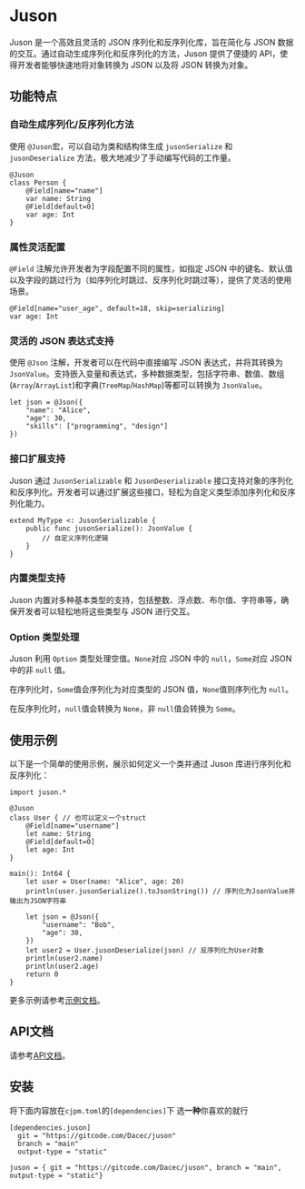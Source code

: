 # Juson

Juson 是一个高效且灵活的 JSON 序列化和反序列化库，旨在简化与 JSON 数据的交互。通过自动生成序列化和反序列化的方法，Juson 提供了便捷的 API，使得开发者能够快速地将对象转换为 JSON 以及将 JSON 转换为对象。

## 功能特点

### 自动生成序列化/反序列化方法

使用 `@Juson`宏，可以自动为类和结构体生成 `jusonSerialize` 和 `jusonDeserialize` 方法，极大地减少了手动编写代码的工作量。

```cj
@Juson
class Person {
    @Field[name="name"]
    var name: String
    @Field[default=0]
    var age: Int
}
```

### 属性灵活配置

`@Field` 注解允许开发者为字段配置不同的属性，如指定 JSON 中的键名、默认值以及字段的跳过行为（如序列化时跳过、反序列化时跳过等），提供了灵活的使用场景。

```cj
@Field[name="user_age", default=18, skip=serializing]
var age: Int
```

### 灵活的 JSON 表达式支持

使用 `@Json` 注解，开发者可以在代码中直接编写 JSON 表达式，并将其转换为 `JsonValue`。支持嵌入变量和表达式，多种数据类型，包括字符串、数值、数组(`Array`/`ArrayList`)和字典(`TreeMap`/`HashMap`)等都可以转换为 `JsonValue`。

```cj
let json = @Json({
    "name": "Alice",
    "age": 30,
    "skills": ["programming", "design"]
})
```

### 接口扩展支持

Juson 通过 `JusonSerializable` 和 `JusonDeserializable` 接口支持对象的序列化和反序列化。开发者可以通过扩展这些接口，轻松为自定义类型添加序列化和反序列化能力。

```cj
extend MyType <: JusonSerializable {
    public func jusonSerialize(): JsonValue {
        // 自定义序列化逻辑
    }
}
```

### 内置类型支持

Juson 内置对多种基本类型的支持，包括整数、浮点数、布尔值、字符串等，确保开发者可以轻松地将这些类型与 JSON 进行交互。

### Option 类型处理
Juson 利用 `Option` 类型处理空值。`None`对应 JSON 中的 `null`，`Some`对应 JSON 中的非 `null` 值。

在序列化时，`Some`值会序列化为对应类型的 JSON 值，`None`值则序列化为 `null`。

在反序列化时，`null`值会转换为 `None`，非 `null`值会转换为 `Some`。

## 使用示例

以下是一个简单的使用示例，展示如何定义一个类并通过 Juson 库进行序列化和反序列化：

```cj
import juson.*

@Juson
class User { // 也可以定义一个struct
    @Field[name="username"]
    let name: String
    @Field[default=0]
    let age: Int
}

main(): Int64 {
    let user = User(name: "Alice", age: 20)
    println(user.jusonSerialize().toJsonString()) // 序列化为JsonValue并输出为JSON字符串

    let json = @Json({
        "username": "Bob",
        "age": 30,
    })
    let user2 = User.jusonDeserialize(json) // 反序列化为User对象
    println(user2.name)
    println(user2.age)
    return 0
}
```
更多示例请参考[示例文档](./docs/samples.md)。

## API文档

请参考[API文档](./docs/api.md)。

## 安装
将下面内容放在`cjpm.toml`的`[dependencies]`下
选**一种**你喜欢的就行
```
[dependencies.juson]
  git = "https://gitcode.com/Dacec/juson"
  branch = "main"
  output-type = "static"
```
```
juson = { git = "https://gitcode.com/Dacec/juson", branch = "main", output-type = "static"}
```
